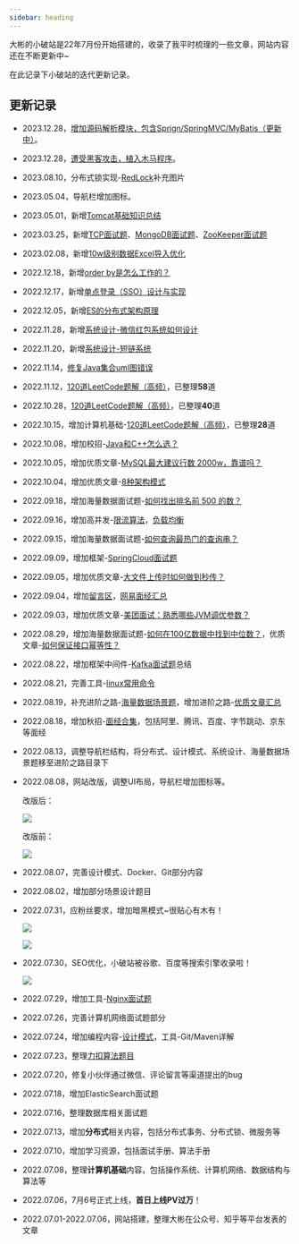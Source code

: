 ```yaml
---
sidebar: heading
---
```


大彬的小破站是22年7月份开始搭建的，收录了我平时梳理的一些文章，网站内容还在不断更新中~

在此记录下小破站的迭代更新记录。

## 更新记录

- 2023.12.28，[增加源码解析模块，包含Sprign/SpringMVC/MyBatis（更新中）](/source/mybatis/1-overview.html)。

- 2023.12.28，[遭受黑客攻击，植入木马程序](/zsxq/article/site-hack.html)。

- 2023.08.10，分布式锁实现-[RedLock](http://topjavaer.cn/advance/distributed/2-distributed-lock.html)补充图片

- 2023.05.04，导航栏增加图标。

- 2023.05.01，新增[Tomcat基础知识总结](/web/tomcat.html)

- 2023.03.25，新增[TCP面试题](/computer-basic/tcp.html)、[MongoDB面试题](/database/mongodb.html)、[ZooKeeper面试题](/zookeeper/zk.html)

- 2023.02.08，新增[10w级别数据Excel导入优化](/advance/system-design)

- 2022.12.18，新增[order by是怎么工作的？](/advance/excellent-article/13-order-by-work.html)

- 2022.12.17，新增[单点登录（SSO）设计与实现](/advance/system-design)

- 2022.12.05，新增[ES的分布式架构原理](/database/es/1-es-architect.html)

- 2022.11.28，新增[系统设计-微信红包系统如何设计](/advance/system-design)

- 2022.11.20，新增[系统设计-短链系统](/advance/system-design/4-short-url.html)

- 2022.11.14，[修复Java集合uml图错误](https://topjavaer.cn/java/java-collection.html#%E5%B8%B8%E8%A7%81%E7%9A%84%E9%9B%86%E5%90%88%E6%9C%89%E5%93%AA%E4%BA%9B)

- 2022.11.12，[120道LeetCode题解（高频）](/leetcode/README.md)，已整理**58**道

- 2022.10.28，[120道LeetCode题解（高频）](/leetcode/README.md)，已整理**40**道

- 2022.10.15，增加计算机基础-[120道LeetCode题解（高频）](/leetcode/README.md)，已整理**28**道

- 2022.10.08，增加校招-[Java和C++怎么选？](/campus-recruit/program-language/java-or-c++.md)

- 2022.10.05，增加优质文章-[MySQL最大建议行数 2000w，靠谱吗？](/advance/excellent-article/12-mysql-table-max-rows.md)

- 2022.10.04，增加优质文章-[8种架构模式](/advance/excellent-article/11-8-architect-pattern.md)

- 2022.09.18，增加海量数据面试题-[如何找出排名前 500 的数？](/mass-data/6-top-500-num.md)

- 2022.09.16，增加高并发-[限流算法](/advance/concurrent/1-current-limiting.md)，[负载均衡](/advance/concurrent/2-load-balance.md)

- 2022.09.15，增加海量数据面试题-[如何查询最热门的查询串？](/mass-data/5-find-hot-string.md)

- 2022.09.09，增加框架-[SpringCloud面试题](/framework/springcloud-interview.md)

- 2022.09.05，增加优质文章-[大文件上传时如何做到秒传？](/advance/excellent-article/10-file-upload.md)

- 2022.09.04，增加[留言区](/other/leave-a-message.md)，[网易面经汇总](/campus-recruit/interview/10-netease.md)

- 2022.09.03，增加优质文章-[美团面试：熟悉哪些JVM调优参数？](/advance/excellent-article/9-jvm-optimize-param.md)

- 2022.08.29，增加海量数据面试题-[如何在100亿数据中找到中位数？](/mass-data/4-find-mid-num.md)，优质文章-[如何保证接口幂等性？](/advance/excellent-article/8-interface-idempotent.md)

- 2022.08.22，增加框架中间件-[Kafka面试题](/message-queue/kafka.md)总结

- 2022.08.21，完善工具-[linux常用命令](/tools/linux/)

- 2022.08.19，补充进阶之路-[海量数据场景题](/mass-data/)，增加进阶之路-[优质文章汇总](/advance/excellent-article/)

- 2022.08.18，增加秋招-[面经合集](/campus-recruit/interview/)，包括阿里、腾讯、百度、字节跳动、京东等面经

- 2022.08.13，调整导航栏结构，将分布式、设计模式、系统设计、海量数据场景题移至进阶之路目录下

- 2022.08.08，网站改版，调整UI布局，导航栏增加图标等。

  改版后：

  ![](http://img.topjavaer.cn/img/image-20220809084502495.png)

  改版前：

  ![](http://img.topjavaer.cn/img/image-20220801004446607.png)

- 2022.08.07，完善设计模式、Docker、Git部分内容

- 2022.08.02，增加部分场景设计题目

- 2022.07.31，应粉丝要求，增加暗黑模式~很贴心有木有！

  ![](http://img.topjavaer.cn/img/image-20220801004603404.png)

  ![](http://img.topjavaer.cn/img/image-20220801004446607.png)

- 2022.07.30，SEO优化，小破站被谷歌、百度等搜索引擎收录啦！

  ![](http://img.topjavaer.cn/img/image-20220801003633682.png)

- 2022.07.29，增加工具-[Nginx面试题](https://mp.weixin.qq.com/s/SKKEeYxif0wWJo6n57rd6A)

- 2022.07.26，完善计算机网络面试题部分

- 2022.07.24，增加编程内容-[设计模式](/advance/design-pattern/)，工具-Git/Maven详解

- 2022.07.23，整理[力扣算法题目](/computer-basic/algorithm.md)

- 2022.07.20，修复小伙伴通过微信、评论留言等渠道提出的bug

- 2022.07.18，增加ElasticSearch面试题

- 2022.07.16，整理数据库相关面试题

- 2022.07.13，增加**分布式**相关内容，包括分布式事务、分布式锁、微服务等

- 2022.07.10，增加学习资源，包括面试手册、算法手册

- 2022.07.08，整理**计算机基础**内容，包括操作系统、计算机网络、数据结构与算法等

- 2022.07.06，7月6号正式上线，**首日上线PV过万**！

- 2022.07.01-2022.07.06，网站搭建，整理大彬在公众号、知乎等平台发表的文章
